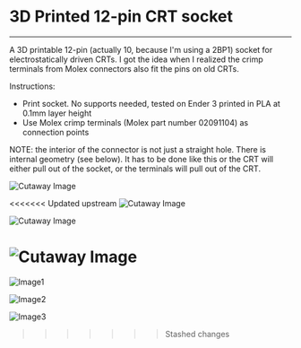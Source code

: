 # 3D Printed 12-pin CRT socket
---
A 3D printable 12-pin (actually 10, because I'm using a 2BP1) socket for electrostatically driven CRTs. I got the idea when I realized the crimp terminals from Molex connectors also fit the pins on old CRTs.

Instructions: 
* Print socket. No supports needed, tested on Ender 3 printed in PLA at 0.1mm layer height
* Use Molex crimp terminals (Molex part number 02091104) as connection points

NOTE: the interior of the connector is not just a straight hole. There is internal geometry (see below). It has to be done like this or the CRT will either pull out of the socket, or the terminals will pull out of the CRT.

![Cutaway Image](https://github.com/bbenchoff/2BP1-CRT/blob/main/Cutaway.PNG)

<<<<<<< Updated upstream
![Cutaway Image](https://github.com/bbenchoff/2BP1-CRT/blob/main/1.jpg)

![Cutaway Image](https://github.com/bbenchoff/2BP1-CRT/blob/main/2.jpg)

![Cutaway Image](https://github.com/bbenchoff/2BP1-CRT/blob/main/3.jpg)
=======
![Image1](https://github.com/bbenchoff/2BP1-CRT/blob/main/1.jpg)

![Image2](https://github.com/bbenchoff/2BP1-CRT/blob/main/2.jpg)

![Image3](https://github.com/bbenchoff/2BP1-CRT/blob/main/3.jpg)
>>>>>>> Stashed changes

